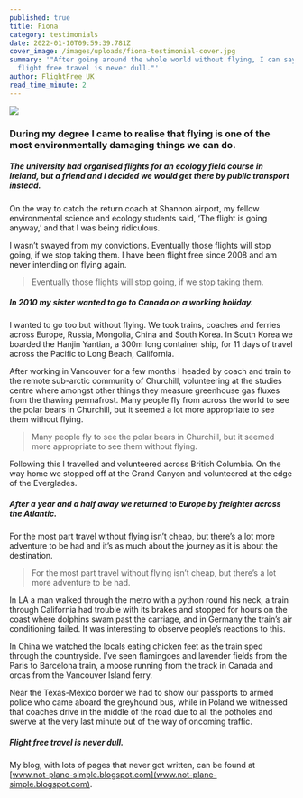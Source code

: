 ```yaml
---
published: true
title: Fiona
category: testimonials
date: 2022-01-10T09:59:39.781Z
cover_image: /images/uploads/fiona-testimonial-cover.jpg
summary: '"After going around the whole world without flying, I can say that
  flight free travel is never dull."'
author: FlightFree UK
read_time_minute: 2
---
```

![](/images/uploads/fiona-testimonial-body.jpg)

### During my degree I came to realise that flying is one of the most environmentally damaging things we can do. 

##### The university had organised flights for an ecology field course in Ireland, but a friend and I decided we would get there by public transport instead. 

On the way to catch the return coach at Shannon airport, my fellow environmental science and ecology students said, ‘The flight is going anyway,’ and that I was being ridiculous. 

I wasn’t swayed from my convictions. Eventually those flights will stop going, if we stop taking them. I have been flight free since 2008 and am never intending on flying again.

> Eventually those flights will stop going, if we stop taking them.

##### In 2010 my sister wanted to go to Canada on a working holiday. 

I wanted to go too but without flying. We took trains, coaches and ferries across Europe, Russia, Mongolia, China and South Korea. In South Korea we boarded the Hanjin Yantian, a 300m long container ship, for 11 days of travel across the Pacific to Long Beach, California. 

After working in Vancouver for a few months I headed by coach and train to the remote sub-arctic community of Churchill, volunteering at the studies centre where amongst other things they measure greenhouse gas fluxes from the thawing permafrost. Many people fly from across the world to see the polar bears in Churchill, but it seemed a lot more appropriate to see them without flying. 

> Many people fly to see the polar bears in Churchill, but it seemed more appropriate to see them without flying.

Following this I travelled and volunteered across British Columbia. On the way home we stopped off at the Grand Canyon and volunteered at the edge of the Everglades. 

##### After a year and a half away we returned to Europe by freighter across the Atlantic.

For the most part travel without flying isn’t cheap, but there’s a lot more adventure to be had and it’s as much about the journey as it is about the destination. 

> For the most part travel without flying isn’t cheap, but there’s a lot more adventure to be had.

In LA a man walked through the metro with a python round his neck, a train through California had trouble with its brakes and stopped for hours on the coast where dolphins swam past the carriage, and in Germany the train’s air conditioning failed. It was interesting to observe people’s reactions to this. 

In China we watched the locals eating chicken feet as the train sped through the countryside. I’ve seen flamingoes and lavender fields from the Paris to Barcelona train, a moose running from the track in Canada and orcas from the Vancouver Island ferry. 

Near the Texas-Mexico border we had to show our passports to armed police who came aboard the greyhound bus, while in Poland we witnessed that coaches drive in the middle of the road due to all the potholes and swerve at the very last minute out of the way of oncoming traffic. 

##### Flight free travel is never dull.

My blog, with lots of pages that never got written, can be found at [www.not-plane-simple.blogspot.com](www.not-plane-simple.blogspot.com).
